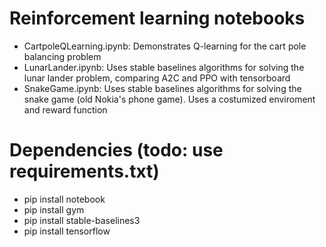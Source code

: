 # Reinforcement learning notebooks

+ CartpoleQLearning.ipynb: Demonstrates Q-learning for the cart pole balancing problem
+ LunarLander.ipynb: Uses stable baselines algorithms for solving the lunar lander problem, comparing A2C and PPO with tensorboard 
+ SnakeGame.ipynb: Uses stable baselines algorithms for solving the snake game (old Nokia's phone game). Uses a costumized enviroment and reward function

# Dependencies (todo: use requirements.txt)

+ pip install notebook
+ pip install gym
+ pip install stable-baselines3
+ pip install tensorflow

